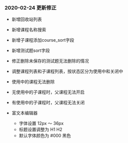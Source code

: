 ### 2020-02-24  更新修正

- 新增回收站列表

- 新增课程名称搜索

- 新增子课程添加course_sort字段

- 新增测试题sort字段

- 修正删除未保存的测试题无法删除的情况

- 调整课程列表和子课程列表，按状态区分为使用中和关闭中

- 使用中的课程无法删除

- 无使用中的子课程时，父课程无法开启

- 有使用中的子课程时，父课程无法关闭

- 富文本编辑器
  - 字体设置 12px ～ 36px
  - 标题设置调整为 H1 H2
  - 默认字体颜色为 #000 黑色
